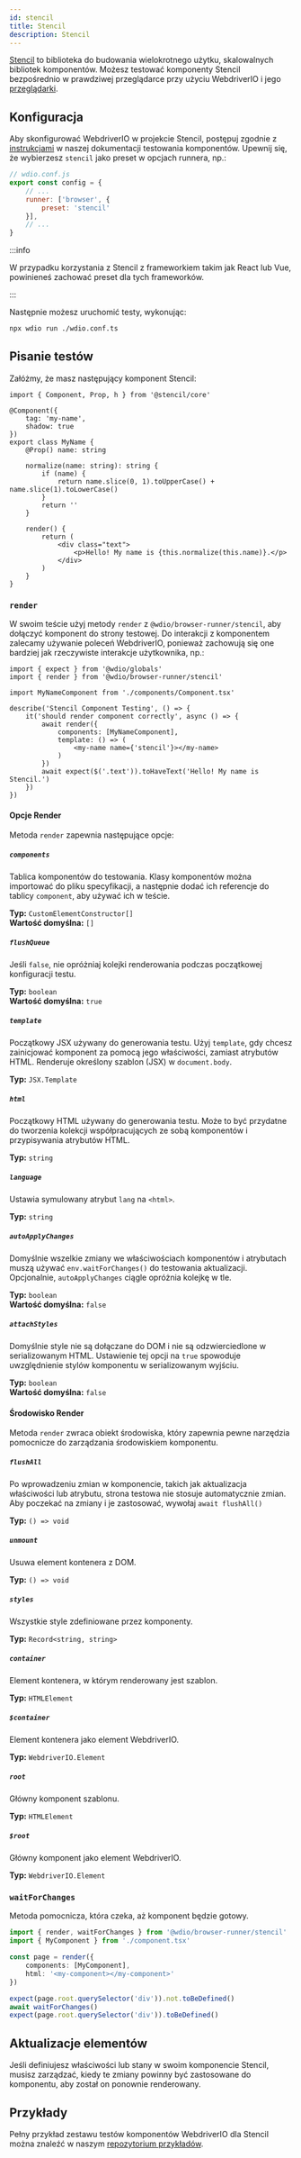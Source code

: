 ```yaml
---
id: stencil
title: Stencil
description: Stencil
---
```


[Stencil](https://stenciljs.com/) to biblioteka do budowania wielokrotnego użytku, skalowalnych bibliotek komponentów. Możesz testować komponenty Stencil bezpośrednio w prawdziwej przeglądarce przy użyciu WebdriverIO i jego [przeglądarki](/docs/runner#browser-runner).

## Konfiguracja

Aby skonfigurować WebdriverIO w projekcie Stencil, postępuj zgodnie z [instrukcjami](/docs/component-testing#set-up) w naszej dokumentacji testowania komponentów. Upewnij się, że wybierzesz `stencil` jako preset w opcjach runnera, np.:

```js
// wdio.conf.js
export const config = {
    // ...
    runner: ['browser', {
        preset: 'stencil'
    }],
    // ...
}
```

:::info

W przypadku korzystania z Stencil z frameworkiem takim jak React lub Vue, powinieneś zachować preset dla tych frameworków.

:::

Następnie możesz uruchomić testy, wykonując:

```sh
npx wdio run ./wdio.conf.ts
```

## Pisanie testów

Załóżmy, że masz następujący komponent Stencil:

```tsx title="./components/Component.tsx"
import { Component, Prop, h } from '@stencil/core'

@Component({
    tag: 'my-name',
    shadow: true
})
export class MyName {
    @Prop() name: string

    normalize(name: string): string {
        if (name) {
            return name.slice(0, 1).toUpperCase() + name.slice(1).toLowerCase()
        }
        return ''
    }

    render() {
        return (
            <div class="text">
                <p>Hello! My name is {this.normalize(this.name)}.</p>
            </div>
        )
    }
}
```

### `render`

W swoim teście użyj metody `render` z `@wdio/browser-runner/stencil`, aby dołączyć komponent do strony testowej. Do interakcji z komponentem zalecamy używanie poleceń WebdriverIO, ponieważ zachowują się one bardziej jak rzeczywiste interakcje użytkownika, np.:

```tsx title="app.test.tsx"
import { expect } from '@wdio/globals'
import { render } from '@wdio/browser-runner/stencil'

import MyNameComponent from './components/Component.tsx'

describe('Stencil Component Testing', () => {
    it('should render component correctly', async () => {
        await render({
            components: [MyNameComponent],
            template: () => (
                <my-name name={'stencil'}></my-name>
            )
        })
        await expect($('.text')).toHaveText('Hello! My name is Stencil.')
    })
})
```

#### Opcje Render

Metoda `render` zapewnia następujące opcje:

##### `components`

Tablica komponentów do testowania. Klasy komponentów można importować do pliku specyfikacji, a następnie dodać ich referencje do tablicy `component`, aby używać ich w teście.

__Typ:__ `CustomElementConstructor[]`<br />
__Wartość domyślna:__ `[]`

##### `flushQueue`

Jeśli `false`, nie opróżniaj kolejki renderowania podczas początkowej konfiguracji testu.

__Typ:__ `boolean`<br />
__Wartość domyślna:__ `true`

##### `template`

Początkowy JSX używany do generowania testu. Użyj `template`, gdy chcesz zainicjować komponent za pomocą jego właściwości, zamiast atrybutów HTML. Renderuje określony szablon (JSX) w `document.body`.

__Typ:__ `JSX.Template`

##### `html`

Początkowy HTML używany do generowania testu. Może to być przydatne do tworzenia kolekcji współpracujących ze sobą komponentów i przypisywania atrybutów HTML.

__Typ:__ `string`

##### `language`

Ustawia symulowany atrybut `lang` na `<html>`.

__Typ:__ `string`

##### `autoApplyChanges`

Domyślnie wszelkie zmiany we właściwościach komponentów i atrybutach muszą używać `env.waitForChanges()` do testowania aktualizacji. Opcjonalnie, `autoApplyChanges` ciągle opróżnia kolejkę w tle.

__Typ:__ `boolean`<br />
__Wartość domyślna:__ `false`

##### `attachStyles`

Domyślnie style nie są dołączane do DOM i nie są odzwierciedlone w serializowanym HTML. Ustawienie tej opcji na `true` spowoduje uwzględnienie stylów komponentu w serializowanym wyjściu.

__Typ:__ `boolean`<br />
__Wartość domyślna:__ `false`

#### Środowisko Render

Metoda `render` zwraca obiekt środowiska, który zapewnia pewne narzędzia pomocnicze do zarządzania środowiskiem komponentu.

##### `flushAll`

Po wprowadzeniu zmian w komponencie, takich jak aktualizacja właściwości lub atrybutu, strona testowa nie stosuje automatycznie zmian. Aby poczekać na zmiany i je zastosować, wywołaj `await flushAll()`

__Typ:__ `() => void`

##### `unmount`

Usuwa element kontenera z DOM.

__Typ:__ `() => void`

##### `styles`

Wszystkie style zdefiniowane przez komponenty.

__Typ:__ `Record<string, string>`

##### `container`

Element kontenera, w którym renderowany jest szablon.

__Typ:__ `HTMLElement`

##### `$container`

Element kontenera jako element WebdriverIO.

__Typ:__ `WebdriverIO.Element`

##### `root`

Główny komponent szablonu.

__Typ:__ `HTMLElement`

##### `$root`

Główny komponent jako element WebdriverIO.

__Typ:__ `WebdriverIO.Element`

### `waitForChanges`

Metoda pomocnicza, która czeka, aż komponent będzie gotowy.

```ts
import { render, waitForChanges } from '@wdio/browser-runner/stencil'
import { MyComponent } from './component.tsx'

const page = render({
    components: [MyComponent],
    html: '<my-component></my-component>'
})

expect(page.root.querySelector('div')).not.toBeDefined()
await waitForChanges()
expect(page.root.querySelector('div')).toBeDefined()
```

## Aktualizacje elementów

Jeśli definiujesz właściwości lub stany w swoim komponencie Stencil, musisz zarządzać, kiedy te zmiany powinny być zastosowane do komponentu, aby został on ponownie renderowany.

## Przykłady

Pełny przykład zestawu testów komponentów WebdriverIO dla Stencil można znaleźć w naszym [repozytorium przykładów](https://github.com/webdriverio/component-testing-examples/tree/main/stencil-component-starter).